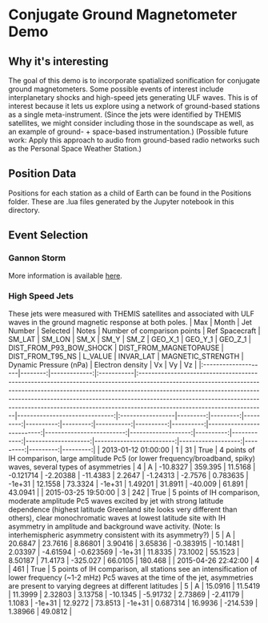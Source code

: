# Conjugate Ground Magnetometer Demo

## Why it's interesting
The goal of this demo is to incorporate spatialized sonification for conjugate ground magnetometers. Some possible events of interest include interplanetary shocks and high-speed jets generating ULF waves. This is of interest because it lets us explore using a network of ground-based stations as a single meta-instrument. (Since the jets were identified by THEMIS satellites, we might consider including those in the soundscape as well, as an example of ground- + space-based instrumentation.)
(Possible future work: Apply this approach to audio from ground-based radio networks such as the Personal Space Weather Station.)


## Position Data
Positions for each station as a child of Earth can be found in the Positions folder. These are .lua files generated by the Jupyter notebook in this directory. 

## Event Selection

### Gannon Storm
More information is available [here](https://www.frontiersin.org/research-topics/65596/impacts-of-the-extreme-gannon-geomagnetic-storm-of-may-2024-throughout-the-magnetosphere-ionosphere-thermosphere-system).

### High Speed Jets
These jets were measured with THEMIS satellites and associated with ULF waves in the ground magnetic response at both poles.
| Max                 |   Month |   Jet Number | Selected   | Notes                                                                                                                                                                                                                                                                                                                                                          |   Number of comparison points | Ref Spacecraft   |   SM_LAT |   SM_LON |     SM_X |      SM_Y |     SM_Z |    GEO_X_1 |   GEO_Y_1 |   GEO_Z_1 |   DIST_FROM_P93_BOW_SHOCK |   DIST_FROM_MAGNETOPAUSE |   DIST_FROM_T95_NS |   L_VALUE |   INVAR_LAT |   MAGNETIC_STRENGTH |   Dynamic Pressure (nPa) |   Electron density |       Vx |       Vy |       Vz |
|:--------------------|--------:|-------------:|:-----------|:---------------------------------------------------------------------------------------------------------------------------------------------------------------------------------------------------------------------------------------------------------------------------------------------------------------------------------------------------------------|------------------------------:|:-----------------|---------:|---------:|---------:|----------:|---------:|-----------:|----------:|----------:|--------------------------:|-------------------------:|-------------------:|----------:|------------:|--------------------:|-------------------------:|-------------------:|---------:|---------:|---------:|
| 2013-01-12 01:00:00 |       1 |           31 | True       | 4 points of IH comparison, large amplitude Pc5 (or lower frequency/broadband, spiky) waves, several types of asymmetries                                                                                                                                                                                                                                       |                             4 | A                | -10.8327 | 359.395  | 11.5168  | -0.121714 | -2.20388 | -11.4383   |   2.2647  |  -1.24313 |                  -2.7576  |                 0.783635 |             -1e+31 |   12.1558 |     73.3324 |             -1e+31  |                 1.49201  |            31.8911 |  -40.009 | 61.891   |  43.0941 |
| 2015-03-25 19:50:00 |       3 |          242 | True       | 5 points of IH comparison, moderate amplitude Pc5 waves excited by jet with strong latitude dependence (highest latitude Greenland site looks very different than others), clear monochromatic waves at lowest latitude site with IH asymmetry in amplitude and background wave activity. (Note: Is interhemispheric asymmetry consistent with its asymmetry?) |                             5 | A                |  20.6847 |  23.7616 |  8.86801 |  3.90416  |  3.65836 |  -0.383915 | -10.1481  |   2.03397 |                  -4.61594 |                -0.623569 |             -1e+31 |   11.8335 |     73.1002 |             55.1523 |                 8.50187  |            71.4173 | -325.027 | 66.0105  | 180.468  |
| 2015-04-26 22:42:00 |       4 |          461 | True       | 5 points of IH comparison, all stations see an intensification of lower frequency (~1-2 mHz) Pc5 waves at the time of the jet, asymmetries are present to varying degrees at different latitudes                                                                                                                                                               |                             5 | A                |  15.0916 |  11.5419 | 11.3999  |  2.32803  |  3.13758 | -10.1345   |  -5.91732 |   2.73869 |                  -2.41179 |                 1.1083   |             -1e+31 |   12.9272 |     73.8513 |             -1e+31  |                 0.687314 |            16.9936 | -214.539 |  1.38966 |  49.0812 |
